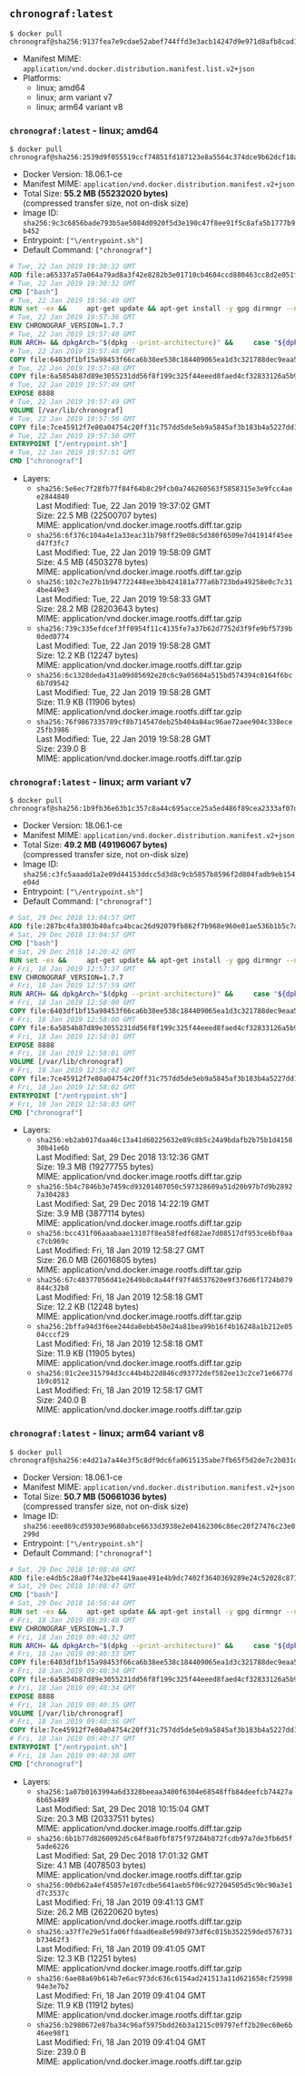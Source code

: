 ## `chronograf:latest`

```console
$ docker pull chronograf@sha256:9137fea7e9cdae52abef744ffd3e3acb14247d9e971d8afb8cad19b66c8eadca
```

-	Manifest MIME: `application/vnd.docker.distribution.manifest.list.v2+json`
-	Platforms:
	-	linux; amd64
	-	linux; arm variant v7
	-	linux; arm64 variant v8

### `chronograf:latest` - linux; amd64

```console
$ docker pull chronograf@sha256:2539d9f055519ccf74851fd187123e8a5564c374dce9b62dcf18a31c25becae0
```

-	Docker Version: 18.06.1-ce
-	Manifest MIME: `application/vnd.docker.distribution.manifest.v2+json`
-	Total Size: **55.2 MB (55232020 bytes)**  
	(compressed transfer size, not on-disk size)
-	Image ID: `sha256:9c3c6856bade793b5ae5084d0920f5d3e190c47f8ee91f5c8afa5b1777b9b452`
-	Entrypoint: `["\/entrypoint.sh"]`
-	Default Command: `["chronograf"]`

```dockerfile
# Tue, 22 Jan 2019 19:30:32 GMT
ADD file:a65337a57a064a79ad8a3f42e8282b3e01710cb4684ccd880463cc8d2e051fa5 in / 
# Tue, 22 Jan 2019 19:30:32 GMT
CMD ["bash"]
# Tue, 22 Jan 2019 19:56:49 GMT
RUN set -ex &&     apt-get update && apt-get install -y gpg dirmngr --no-install-recommends &&     rm -rf /var/lib/apt/lists/* &&     for key in         05CE15085FC09D18E99EFB22684A14CF2582E0C5 ;     do         gpg --keyserver ha.pool.sks-keyservers.net --recv-keys "$key" ||         gpg --keyserver pgp.mit.edu --recv-keys "$key" ||         gpg --keyserver keyserver.pgp.com --recv-keys "$key" ;     done
# Tue, 22 Jan 2019 19:57:36 GMT
ENV CHRONOGRAF_VERSION=1.7.7
# Tue, 22 Jan 2019 19:57:48 GMT
RUN ARCH= && dpkgArch="$(dpkg --print-architecture)" &&     case "${dpkgArch##*-}" in       amd64) ARCH='amd64';;       arm64) ARCH='arm64';;       armhf) ARCH='armhf';;       armel) ARCH='armel';;       *)     echo "Unsupported architecture: ${dpkgArch}"; exit 1;;     esac &&     set -x &&     apt-get update && apt-get install -y ca-certificates curl --no-install-recommends &&     rm -rf /var/lib/apt/lists/* &&     curl -SLO "https://dl.influxdata.com/chronograf/releases/chronograf_${CHRONOGRAF_VERSION}_${ARCH}.deb.asc" &&     curl -SLO "https://dl.influxdata.com/chronograf/releases/chronograf_${CHRONOGRAF_VERSION}_${ARCH}.deb" &&     gpg --batch --verify chronograf_${CHRONOGRAF_VERSION}_${ARCH}.deb.asc chronograf_${CHRONOGRAF_VERSION}_${ARCH}.deb &&     dpkg -i chronograf_${CHRONOGRAF_VERSION}_${ARCH}.deb &&     rm -f chronograf_${CHRONOGRAF_VERSION}_${ARCH}.deb* &&     apt-get purge -y --auto-remove $buildDeps
# Tue, 22 Jan 2019 19:57:48 GMT
COPY file:6403df1bf15a98453f66ca6b38ee538c184409065ea1d3c321788dec9eaa5c77 in /usr/share/chronograf/LICENSE 
# Tue, 22 Jan 2019 19:57:48 GMT
COPY file:6a5854b87d89e3055231dd56f8f199c325f44eeed8faed4cf32833126a5b9cd9 in /usr/share/chronograf/agpl-3.0.md 
# Tue, 22 Jan 2019 19:57:49 GMT
EXPOSE 8888
# Tue, 22 Jan 2019 19:57:49 GMT
VOLUME [/var/lib/chronograf]
# Tue, 22 Jan 2019 19:57:50 GMT
COPY file:7ce45912f7e80a04754c20ff31c757dd5de5eb9a5845af3b183b4a5227dd1c1e in /entrypoint.sh 
# Tue, 22 Jan 2019 19:57:50 GMT
ENTRYPOINT ["/entrypoint.sh"]
# Tue, 22 Jan 2019 19:57:51 GMT
CMD ["chronograf"]
```

-	Layers:
	-	`sha256:5e6ec7f28fb77f84f64b8c29fcb0a746260563f5858315e3e9fcc4aee2844840`  
		Last Modified: Tue, 22 Jan 2019 19:37:02 GMT  
		Size: 22.5 MB (22500707 bytes)  
		MIME: application/vnd.docker.image.rootfs.diff.tar.gzip
	-	`sha256:6f376c104a4e1a33eac31b798ff29e08c5d380f6509e7d41914f45eed47f3fc7`  
		Last Modified: Tue, 22 Jan 2019 19:58:09 GMT  
		Size: 4.5 MB (4503278 bytes)  
		MIME: application/vnd.docker.image.rootfs.diff.tar.gzip
	-	`sha256:102c7e27b1b947722448ee3bb424181a777a6b723bda49258e0c7c314be449e3`  
		Last Modified: Tue, 22 Jan 2019 19:58:33 GMT  
		Size: 28.2 MB (28203643 bytes)  
		MIME: application/vnd.docker.image.rootfs.diff.tar.gzip
	-	`sha256:739c335efdcef3ff0954f11c4135fe7a37b62d7752d3f9fe9bf5739b0ded0774`  
		Last Modified: Tue, 22 Jan 2019 19:58:28 GMT  
		Size: 12.2 KB (12247 bytes)  
		MIME: application/vnd.docker.image.rootfs.diff.tar.gzip
	-	`sha256:6c1328deda431a09d85692e20c6c9a05604a515bd574394c0164f6bc6b7d9542`  
		Last Modified: Tue, 22 Jan 2019 19:58:28 GMT  
		Size: 11.9 KB (11906 bytes)  
		MIME: application/vnd.docker.image.rootfs.diff.tar.gzip
	-	`sha256:76f9867335789cf8b714547deb25b404a84ac96ae72aee904c338ece25fb3986`  
		Last Modified: Tue, 22 Jan 2019 19:58:28 GMT  
		Size: 239.0 B  
		MIME: application/vnd.docker.image.rootfs.diff.tar.gzip

### `chronograf:latest` - linux; arm variant v7

```console
$ docker pull chronograf@sha256:1b9fb36e63b1c357c8a44c695acce25a5ed486f89cea2333af07d8e6d25ea013
```

-	Docker Version: 18.06.1-ce
-	Manifest MIME: `application/vnd.docker.distribution.manifest.v2+json`
-	Total Size: **49.2 MB (49196067 bytes)**  
	(compressed transfer size, not on-disk size)
-	Image ID: `sha256:c3fc5aaadd1a2e09d44153ddcc5d3d8c9cb5857b8596f2d804fadb9eb154e04d`
-	Entrypoint: `["\/entrypoint.sh"]`
-	Default Command: `["chronograf"]`

```dockerfile
# Sat, 29 Dec 2018 13:04:57 GMT
ADD file:287bc4fa3803b40afca4bcac26d92079fb862f7b968e960e01ae536b1b5c7aea in / 
# Sat, 29 Dec 2018 13:04:57 GMT
CMD ["bash"]
# Sat, 29 Dec 2018 14:20:42 GMT
RUN set -ex &&     apt-get update && apt-get install -y gpg dirmngr --no-install-recommends &&     rm -rf /var/lib/apt/lists/* &&     for key in         05CE15085FC09D18E99EFB22684A14CF2582E0C5 ;     do         gpg --keyserver ha.pool.sks-keyservers.net --recv-keys "$key" ||         gpg --keyserver pgp.mit.edu --recv-keys "$key" ||         gpg --keyserver keyserver.pgp.com --recv-keys "$key" ;     done
# Fri, 18 Jan 2019 12:57:37 GMT
ENV CHRONOGRAF_VERSION=1.7.7
# Fri, 18 Jan 2019 12:57:59 GMT
RUN ARCH= && dpkgArch="$(dpkg --print-architecture)" &&     case "${dpkgArch##*-}" in       amd64) ARCH='amd64';;       arm64) ARCH='arm64';;       armhf) ARCH='armhf';;       armel) ARCH='armel';;       *)     echo "Unsupported architecture: ${dpkgArch}"; exit 1;;     esac &&     set -x &&     apt-get update && apt-get install -y ca-certificates curl --no-install-recommends &&     rm -rf /var/lib/apt/lists/* &&     curl -SLO "https://dl.influxdata.com/chronograf/releases/chronograf_${CHRONOGRAF_VERSION}_${ARCH}.deb.asc" &&     curl -SLO "https://dl.influxdata.com/chronograf/releases/chronograf_${CHRONOGRAF_VERSION}_${ARCH}.deb" &&     gpg --batch --verify chronograf_${CHRONOGRAF_VERSION}_${ARCH}.deb.asc chronograf_${CHRONOGRAF_VERSION}_${ARCH}.deb &&     dpkg -i chronograf_${CHRONOGRAF_VERSION}_${ARCH}.deb &&     rm -f chronograf_${CHRONOGRAF_VERSION}_${ARCH}.deb* &&     apt-get purge -y --auto-remove $buildDeps
# Fri, 18 Jan 2019 12:58:00 GMT
COPY file:6403df1bf15a98453f66ca6b38ee538c184409065ea1d3c321788dec9eaa5c77 in /usr/share/chronograf/LICENSE 
# Fri, 18 Jan 2019 12:58:00 GMT
COPY file:6a5854b87d89e3055231dd56f8f199c325f44eeed8faed4cf32833126a5b9cd9 in /usr/share/chronograf/agpl-3.0.md 
# Fri, 18 Jan 2019 12:58:01 GMT
EXPOSE 8888
# Fri, 18 Jan 2019 12:58:01 GMT
VOLUME [/var/lib/chronograf]
# Fri, 18 Jan 2019 12:58:02 GMT
COPY file:7ce45912f7e80a04754c20ff31c757dd5de5eb9a5845af3b183b4a5227dd1c1e in /entrypoint.sh 
# Fri, 18 Jan 2019 12:58:02 GMT
ENTRYPOINT ["/entrypoint.sh"]
# Fri, 18 Jan 2019 12:58:03 GMT
CMD ["chronograf"]
```

-	Layers:
	-	`sha256:eb2ab017daa46c13a41d60225632e89c8b5c24a9bdafb2b75b1d415830b41e6b`  
		Last Modified: Sat, 29 Dec 2018 13:12:36 GMT  
		Size: 19.3 MB (19277755 bytes)  
		MIME: application/vnd.docker.image.rootfs.diff.tar.gzip
	-	`sha256:5b4c7846b3e7459cd93201407050c597328609a51d20b97b7d9b28927a304283`  
		Last Modified: Sat, 29 Dec 2018 14:22:19 GMT  
		Size: 3.9 MB (3877114 bytes)  
		MIME: application/vnd.docker.image.rootfs.diff.tar.gzip
	-	`sha256:bcc431f06aaabaae13107f8ea58fedf682ae7d08517df953ce6bf0aac7cb969c`  
		Last Modified: Fri, 18 Jan 2019 12:58:27 GMT  
		Size: 26.0 MB (26016805 bytes)  
		MIME: application/vnd.docker.image.rootfs.diff.tar.gzip
	-	`sha256:67c40377056d41e2649b8c8a44ff97f48537620e9f376d6f1724b079844c32b8`  
		Last Modified: Fri, 18 Jan 2019 12:58:18 GMT  
		Size: 12.2 KB (12248 bytes)  
		MIME: application/vnd.docker.image.rootfs.diff.tar.gzip
	-	`sha256:2bffa94d3f6ee244da0ebb450e24a81bea99b16f4b16248a1b212e0504cccf29`  
		Last Modified: Fri, 18 Jan 2019 12:58:18 GMT  
		Size: 11.9 KB (11905 bytes)  
		MIME: application/vnd.docker.image.rootfs.diff.tar.gzip
	-	`sha256:01c2ee315794d3cc44b4b22d846cd93772def582ee13c2ce71e6677d1b9c0512`  
		Last Modified: Fri, 18 Jan 2019 12:58:17 GMT  
		Size: 240.0 B  
		MIME: application/vnd.docker.image.rootfs.diff.tar.gzip

### `chronograf:latest` - linux; arm64 variant v8

```console
$ docker pull chronograf@sha256:e4d21a7a44e3f5c8df9dc6fa0615135abe7fb65f5d2de7c2b031d9068c29587e
```

-	Docker Version: 18.06.1-ce
-	Manifest MIME: `application/vnd.docker.distribution.manifest.v2+json`
-	Total Size: **50.7 MB (50661036 bytes)**  
	(compressed transfer size, not on-disk size)
-	Image ID: `sha256:eee869cd59303e9680abce6633d3938e2e04162306c86ec20f27476c23e0299d`
-	Entrypoint: `["\/entrypoint.sh"]`
-	Default Command: `["chronograf"]`

```dockerfile
# Sat, 29 Dec 2018 10:08:46 GMT
ADD file:e4db5c28a0f74e32be4419aae491e4b9dc7402f3640369289e24c52028c871ad in / 
# Sat, 29 Dec 2018 10:08:47 GMT
CMD ["bash"]
# Sat, 29 Dec 2018 16:56:44 GMT
RUN set -ex &&     apt-get update && apt-get install -y gpg dirmngr --no-install-recommends &&     rm -rf /var/lib/apt/lists/* &&     for key in         05CE15085FC09D18E99EFB22684A14CF2582E0C5 ;     do         gpg --keyserver ha.pool.sks-keyservers.net --recv-keys "$key" ||         gpg --keyserver pgp.mit.edu --recv-keys "$key" ||         gpg --keyserver keyserver.pgp.com --recv-keys "$key" ;     done
# Fri, 18 Jan 2019 09:39:40 GMT
ENV CHRONOGRAF_VERSION=1.7.7
# Fri, 18 Jan 2019 09:40:32 GMT
RUN ARCH= && dpkgArch="$(dpkg --print-architecture)" &&     case "${dpkgArch##*-}" in       amd64) ARCH='amd64';;       arm64) ARCH='arm64';;       armhf) ARCH='armhf';;       armel) ARCH='armel';;       *)     echo "Unsupported architecture: ${dpkgArch}"; exit 1;;     esac &&     set -x &&     apt-get update && apt-get install -y ca-certificates curl --no-install-recommends &&     rm -rf /var/lib/apt/lists/* &&     curl -SLO "https://dl.influxdata.com/chronograf/releases/chronograf_${CHRONOGRAF_VERSION}_${ARCH}.deb.asc" &&     curl -SLO "https://dl.influxdata.com/chronograf/releases/chronograf_${CHRONOGRAF_VERSION}_${ARCH}.deb" &&     gpg --batch --verify chronograf_${CHRONOGRAF_VERSION}_${ARCH}.deb.asc chronograf_${CHRONOGRAF_VERSION}_${ARCH}.deb &&     dpkg -i chronograf_${CHRONOGRAF_VERSION}_${ARCH}.deb &&     rm -f chronograf_${CHRONOGRAF_VERSION}_${ARCH}.deb* &&     apt-get purge -y --auto-remove $buildDeps
# Fri, 18 Jan 2019 09:40:33 GMT
COPY file:6403df1bf15a98453f66ca6b38ee538c184409065ea1d3c321788dec9eaa5c77 in /usr/share/chronograf/LICENSE 
# Fri, 18 Jan 2019 09:40:34 GMT
COPY file:6a5854b87d89e3055231dd56f8f199c325f44eeed8faed4cf32833126a5b9cd9 in /usr/share/chronograf/agpl-3.0.md 
# Fri, 18 Jan 2019 09:40:34 GMT
EXPOSE 8888
# Fri, 18 Jan 2019 09:40:35 GMT
VOLUME [/var/lib/chronograf]
# Fri, 18 Jan 2019 09:40:36 GMT
COPY file:7ce45912f7e80a04754c20ff31c757dd5de5eb9a5845af3b183b4a5227dd1c1e in /entrypoint.sh 
# Fri, 18 Jan 2019 09:40:37 GMT
ENTRYPOINT ["/entrypoint.sh"]
# Fri, 18 Jan 2019 09:40:38 GMT
CMD ["chronograf"]
```

-	Layers:
	-	`sha256:1a07b0163994a6d3328beeaa3400f6304e68548ffb84deefcb74427a6b65a489`  
		Last Modified: Sat, 29 Dec 2018 10:15:04 GMT  
		Size: 20.3 MB (20337511 bytes)  
		MIME: application/vnd.docker.image.rootfs.diff.tar.gzip
	-	`sha256:6b1b77d8260092d5c64f8a0fbf875f97284b872fcdb97a7de3fb6d5f5ade6226`  
		Last Modified: Sat, 29 Dec 2018 17:01:32 GMT  
		Size: 4.1 MB (4078503 bytes)  
		MIME: application/vnd.docker.image.rootfs.diff.tar.gzip
	-	`sha256:00db62a4ef45057e107cdbe5641aeb5f06c927204505d5c9bc90a3e1d7c3537c`  
		Last Modified: Fri, 18 Jan 2019 09:41:13 GMT  
		Size: 26.2 MB (26220620 bytes)  
		MIME: application/vnd.docker.image.rootfs.diff.tar.gzip
	-	`sha256:a37f7e29e51fa06ffdaad6ea8e598d973df6c015b352259ded576731b73462f3`  
		Last Modified: Fri, 18 Jan 2019 09:41:05 GMT  
		Size: 12.3 KB (12251 bytes)  
		MIME: application/vnd.docker.image.rootfs.diff.tar.gzip
	-	`sha256:6ae88a69b614b7e6ac973dc636c6154ad241513a11d621658cf2599894e3e7b2`  
		Last Modified: Fri, 18 Jan 2019 09:41:04 GMT  
		Size: 11.9 KB (11912 bytes)  
		MIME: application/vnd.docker.image.rootfs.diff.tar.gzip
	-	`sha256:b2980672e87ba34c96af5975bdd26b3a1215c09797eff2b20ec60e6b46ee98f1`  
		Last Modified: Fri, 18 Jan 2019 09:41:04 GMT  
		Size: 239.0 B  
		MIME: application/vnd.docker.image.rootfs.diff.tar.gzip

